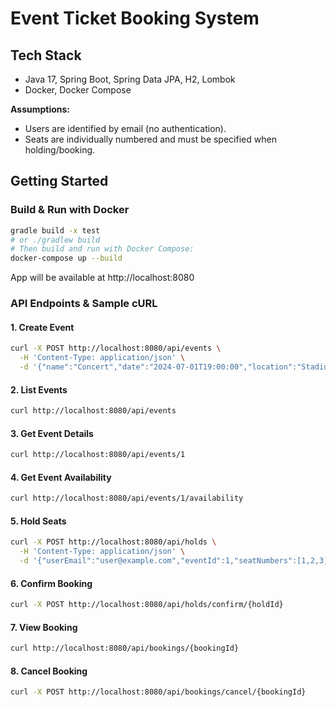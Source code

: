 # Event Ticket Booking System

## Tech Stack
- Java 17, Spring Boot, Spring Data JPA, H2, Lombok
- Docker, Docker Compose

**Assumptions:**
- Users are identified by email (no authentication).
- Seats are individually numbered and must be specified when holding/booking.


## Getting Started

### Build & Run with Docker
```sh
gradle build -x test
# or ./gradlew build
# Then build and run with Docker Compose:
docker-compose up --build
```

App will be available at http://localhost:8080

### API Endpoints & Sample cURL

#### 1. Create Event
```sh
curl -X POST http://localhost:8080/api/events \
  -H 'Content-Type: application/json' \
  -d '{"name":"Concert","date":"2024-07-01T19:00:00","location":"Stadium","totalSeats":10}'
```

#### 2. List Events
```sh
curl http://localhost:8080/api/events
```

#### 3. Get Event Details
```sh
curl http://localhost:8080/api/events/1
```

#### 4. Get Event Availability
```sh
curl http://localhost:8080/api/events/1/availability
```

#### 5. Hold Seats
```sh
curl -X POST http://localhost:8080/api/holds \
  -H 'Content-Type: application/json' \
  -d '{"userEmail":"user@example.com","eventId":1,"seatNumbers":[1,2,3]}'
```

#### 6. Confirm Booking
```sh
curl -X POST http://localhost:8080/api/holds/confirm/{holdId}
```

#### 7. View Booking
```sh
curl http://localhost:8080/api/bookings/{bookingId}
```

#### 8. Cancel Booking
```sh
curl -X POST http://localhost:8080/api/bookings/cancel/{bookingId}
```
